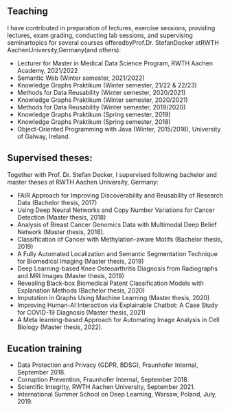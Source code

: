 ## Teaching
I have contributed in preparation of lectures, exercise sessions, providing lectures, exam grading, conducting lab sessions, and
supervising seminartopics for several courses offeredbyProf.Dr. StefanDecker atRWTH AachenUniversity,Germany(and others):

- Lecturer for Master in Medical Data Science Program, RWTH Aachen Academy, 2021/2022
- Semantic Web (Winter semester, 2021/2022)
- Knowledge Graphs Praktikum (Winter semester, 21/22 & 22/23)
- Methods for Data Reusability (Winter semester, 2020/2021)
- Knowledge Graphs Praktikum (Winter semester, 2020/2021)
- Methods for Data Reusability (Winter semester, 2019/2020)
- Knowledge Graphs Praktikum (Spring semester, 2019)
- Knowledge Graphs Praktikum (Spring semester, 2018)
- Object-Oriented Programming with Java (Winter, 2015/2016), University of Galway, Ireland. 

## Supervised theses:
Together with Prof. Dr. Stefan Decker, I supervised following bachelor and master theses at RWTH Aachen University, Germany:

- FAIR Approach for Improving Discoverability and Reusability of Research Data (Bachelor thesis, 2017)
- Using Deep Neural Networks and Copy Number Variations for Cancer Detection (Master thesis, 2018)
- Analysis of Breast Cancer Genomics Data with Multimodal Deep Belief Network (Master thesis, 2018).
- Classification of Cancer with Methylation-aware Motifs (Bachelor thesis, 2019)
- A Fully Automated Localization and Semantic Segmentation Technique for Biomedical Imaging (Master thesis, 2019)
- Deep Learning-based Knee Osteoarthritis Diagnosis from Radiographs and MRI Images (Master thesis, 2019)
- Revealing Black-box Biomedical Patent Classification Models with Explanation Methods (Bachelor thesis, 2020)
- Imputation in Graphs Using Machine Learning (Master thesis, 2020)
- Improving Human-AI Interaction via Explainable Chatbot: A Case Study for COVID-19 Diagnosis (Master thesis, 2021)
- A Meta learning-based Approach for Automating Image Analysis in Cell Biology (Master thesis, 2022).

## Eucation training
- Data Protection and Privacy (GDPR, BDSG), Fraunhofer Internal, September 2018.
- Corruption Prevention, Fraunhofer Internal, September 2018.
- Scientific Integrity, RWTH Aachen University, September 2021.
- International Summer School on Deep Learning, Warsaw, Poland, July, 2019.
